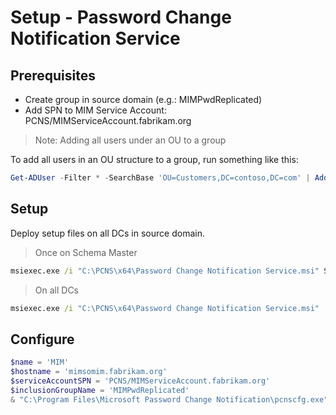 ﻿# Setup - Password Change Notification Service

## Prerequisites

+ Create group in source domain (e.g.: MIMPwdReplicated)
+ Add SPN to MIM Service Account: PCNS/MIMServiceAccount.fabrikam.org

> Note: Adding all users under an OU to a group

To add all users in an OU structure to a group, run something like this:

```powershell
Get-ADUser -Filter * -SearchBase 'OU=Customers,DC=contoso,DC=com' | Add-ADPrincipalGroupMembership -MemberOf MIMPwdReplicated
```

## Setup

Deploy setup files on all DCs in source domain.

> Once on Schema Master

```cmd
msiexec.exe /i "C:\PCNS\x64\Password Change Notification Service.msi" SCHEMAONLY=TRUE
```

> On all DCs

```cmd
msiexec.exe /i "C:\PCNS\x64\Password Change Notification Service.msi"
```

## Configure

```powershell
$name = 'MIM'
$hostname = 'mimsomim.fabrikam.org'
$serviceAccountSPN = 'PCNS/MIMServiceAccount.fabrikam.org'
$inclusionGroupName = 'MIMPwdReplicated'
& "C:\Program Files\Microsoft Password Change Notification\pcnscfg.exe" ADDTARGET /N:$name /A:$hostname /S:$serviceAccountSPN /FI:$inclusionGroupName
```
